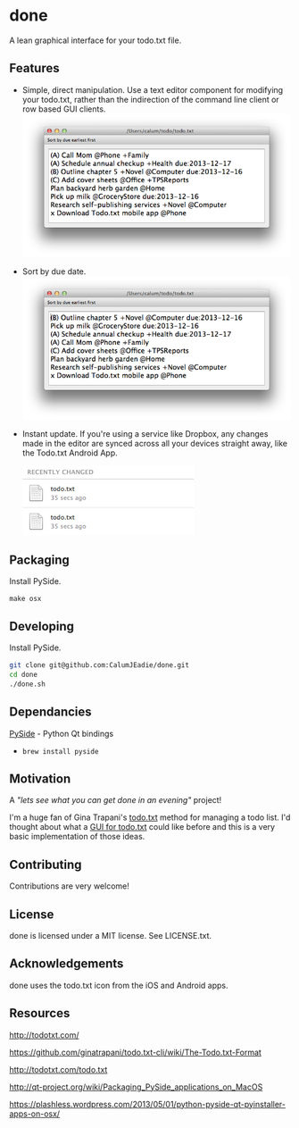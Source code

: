done
====

A lean graphical interface for your todo.txt file.

Features
--------

- Simple, direct manipulation. Use a text editor component for modifying your todo.txt, rather than the indirection of the command line client or row based GUI clients.
  ![Simple, direct manipulation](screenshots/screenshot-1.png)
- Sort by due date.
  ![Sort by due date](screenshots/screenshot-2.png)
- Instant update. If you're using a service like Dropbox, any changes made in the editor are synced across all your devices straight away, like the Todo.txt Android App.

  ![Instant update](screenshots/screenshot-3.png)

Packaging
---------

Install PySide.

```
make osx
```

Developing
----------

Install PySide.

```sh
git clone git@github.com:CalumJEadie/done.git
cd done
./done.sh
```

Dependancies
------------

[PySide](http://qt-project.org/wiki/PySide) - Python Qt bindings

- `brew install pyside`

Motivation
----------

A _"lets see what you can get done in an evening"_ project!

I'm a huge fan of Gina Trapani's [todo.txt](http://todotxt.com/) method for managing a todo list. I'd thought about what a [GUI for todo.txt](http://www.calumjeadie.com/2013/12/01/what-would-a-really-optimised-GUI-for-Todo.txt-look-like%3F.html) could like before and this is a very basic implementation of those ideas.

Contributing
------------

Contributions are very welcome!

License
-------

done is licensed under a MIT license. See LICENSE.txt.

Acknowledgements
----------------

done uses the todo.txt icon from the iOS and Android apps.

Resources
---------

http://todotxt.com/

https://github.com/ginatrapani/todo.txt-cli/wiki/The-Todo.txt-Format

http://todotxt.com/todo.txt

http://qt-project.org/wiki/Packaging_PySide_applications_on_MacOS

https://plashless.wordpress.com/2013/05/01/python-pyside-qt-pyinstaller-apps-on-osx/
